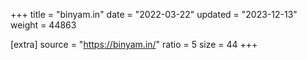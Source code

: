 +++
title = "binyam.in"
date = "2022-03-22"
updated = "2023-12-13"
weight = 44863

[extra]
source = "https://binyam.in/"
ratio = 5
size = 44
+++
